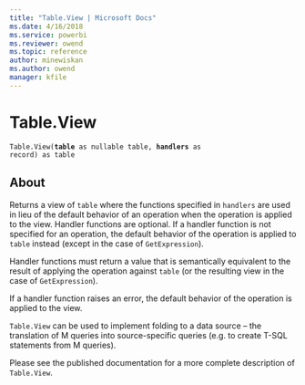 ```yaml
---
title: "Table.View | Microsoft Docs"
ms.date: 4/16/2018
ms.service: powerbi
ms.reviewer: owend
ms.topic: reference
author: minewiskan
ms.author: owend
manager: kfile
---
```

# Table.View
<code>Table.View(<b>table</b> as nullable table, <b>handlers</b> as record) as table</code>

## About

Returns a view of <code>table</code> where the functions specified in <code>handlers</code> are used in lieu of the default behavior of an operation when the operation is applied to the view.
Handler functions are optional. If a handler function is not specified for an operation, the default behavior of the operation is applied to <code>table</code> instead (except in the case of <code>GetExpression</code>).

Handler functions must return a value that is semantically equivalent to the result of applying the operation against <code>table</code> (or the resulting view in the case of <code>GetExpression</code>).

If a handler function raises an error, the default behavior of the operation is applied to the view.

<code>Table.View</code> can be used to implement folding to a data source – the translation of M queries into source-specific queries (e.g. to create T-SQL statements from M queries).

Please see the published documentation for a more complete description of <code>Table.View</code>.
  
